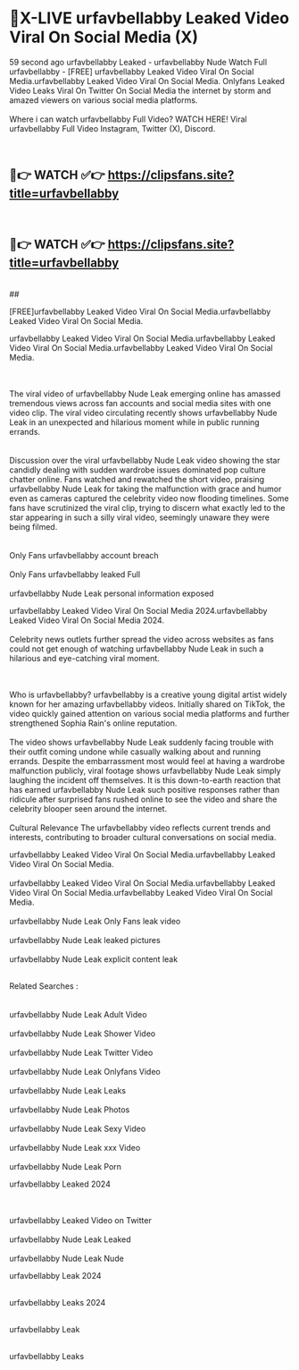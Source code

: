 # 🔴X-LIVE urfavbellabby Leaked Video Viral On Social Media (X)<br>


59 second ago urfavbellabby Leaked  - urfavbellabby Nude  Watch Full urfavbellabby - [FREE] urfavbellabby Leaked Video Viral On Social Media.urfavbellabby Leaked Video Viral On Social Media.   Onlyfans Leaked Video Leaks Viral On Twitter On Social Media the internet by storm and amazed viewers on various social media platforms. <br><br>
Where i can watch urfavbellabby Full Video? WATCH HERE! Viral urfavbellabby Full Video Instagram, Twitter (X), Discord. <br>


 <br>

##  🔴👉 WATCH ✅👉  <a href="https://clipsfans.site?title=urfavbellabby&ref=git">https://clipsfans.site?title=urfavbellabby</a> <br>
  <br>

##  🔴👉 WATCH ✅👉  <a href="https://clipsfans.site?title=urfavbellabby&ref=git">https://clipsfans.site?title=urfavbellabby</a> <br>
  <br>
  ##



[FREE]urfavbellabby Leaked Video Viral On Social Media.urfavbellabby Leaked Video Viral On Social Media. <br>

urfavbellabby Leaked Video Viral On Social Media.urfavbellabby Leaked Video Viral On Social Media.urfavbellabby Leaked Video Viral On Social Media. <br>


  <br>

  <br>
The viral video of urfavbellabby Nude Leak emerging online has amassed tremendous views across fan accounts and social media sites with one video clip. The viral video circulating recently shows urfavbellabby Nude Leak in an unexpected and hilarious moment while in public running errands.<br>
<br>


<br>
Discussion over the viral urfavbellabby Nude Leak video showing the star candidly dealing with sudden wardrobe issues dominated pop culture chatter online. Fans watched and rewatched the short video, praising urfavbellabby Nude Leak for taking the malfunction with grace and humor even as cameras captured the celebrity video now flooding timelines. Some fans have scrutinized the viral clip, trying to discern what exactly led to the star appearing in such a silly viral video, seemingly unaware they were being filmed.<br>
<br>
<br> 
Only Fans urfavbellabby account breach<br>
<br>
Only Fans urfavbellabby leaked Full <br>
<br>
urfavbellabby Nude Leak personal information exposed<br>

urfavbellabby Leaked Video Viral On Social Media 2024.urfavbellabby Leaked Video Viral On Social Media 2024. <br>
<br>
Celebrity news outlets further spread the video across websites as fans could not get enough of watching urfavbellabby Nude Leak in such a hilarious and eye-catching viral moment.<br>
<br>

<br>
Who is urfavbellabby? urfavbellabby is a creative young digital artist widely known for her amazing urfavbellabby videos. Initially shared on TikTok, the video quickly gained attention on various social media platforms and further strengthened Sophia Rain's online reputation.<br>
<br>
The video shows urfavbellabby Nude Leak suddenly facing trouble with their outfit coming undone while casually walking about and running errands. Despite the embarrassment most would feel at having a wardrobe malfunction publicly, viral footage shows urfavbellabby Nude Leak simply laughing the incident off themselves. It is this down-to-earth reaction that has earned urfavbellabby Nude Leak such positive responses rather than ridicule after surprised fans rushed online to see the video and share the celebrity blooper seen around the internet.<br>
<br>
Cultural Relevance The urfavbellabby video reflects current trends and interests, contributing to broader cultural conversations on social media.<br>

urfavbellabby Leaked Video Viral On Social Media.urfavbellabby Leaked Video Viral On Social Media.<br>
<br>
urfavbellabby Leaked Video Viral On Social Media.urfavbellabby Leaked Video Viral On Social Media.urfavbellabby Leaked Video Viral On Social Media.<br>
<br>
urfavbellabby Nude Leak Only Fans leak video<br>
<br>
urfavbellabby Nude Leak leaked pictures<br>
<br>
urfavbellabby Nude Leak explicit content leak<br>


<br>
Related Searches :<br>
<br>

<br>
urfavbellabby Nude Leak Adult Video<br>
<br>
urfavbellabby Nude Leak Shower Video<br>
<br>
urfavbellabby Nude Leak Twitter Video<br>
<br>
urfavbellabby Nude Leak Onlyfans Video<br>
<br>
urfavbellabby Nude Leak Leaks<br>
<br>
urfavbellabby Nude Leak Photos<br>

<br>
urfavbellabby Nude Leak Sexy Video<br>
<br>
urfavbellabby Nude Leak xxx Video<br>
<br>
urfavbellabby Nude Leak Porn<br>

urfavbellabby  Leaked 2024 <br> <br>
<br>

urfavbellabby Leaked Video on Twitter <br>
<br>
urfavbellabby Nude Leak Leaked<br>
<br>
urfavbellabby Nude Leak Nude<br>


urfavbellabby  Leak 2024 <br> <br>



urfavbellabby  Leaks 2024 <br> <br>



 
urfavbellabby  Leak<br> <br>



urfavbellabby  Leaks<br> <br>





</p>




 



</p>










